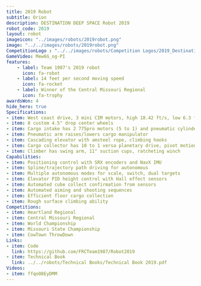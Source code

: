 ```yaml
---
title: 2019 Robot
subtitle: Orion
description: DESTINATION DEEP SPACE Robot 2019
robot_code: 2019
layout: robot
imageicon: "../images/robots/2019robot.png"
image: "../../images/robots/2019robot.png"
CompetitionLogo : "../../images/robots/Competition Logos/2019_Destination_Deep_Space.svg"
GameVideo: Mew6G_og-PI
features:
    - label: Team 1987's 2019 robot
      icon: fa-robot
    - label: 14 feet per second moving speed
      icon: fa-rocket
    - label: Winner of the Central Missouri Regional
      icon: fa-trophy
awardsWon: 4
hide_hero: true
Specifications:
- item: West coast drive, 3 mini CIM motors, high 18.42 ft/s, low 6.3 ft/s
- item: 8 custom 4.5" drop center wheels
- item: Cargo intake has 2 775pro motors (5 to 1) and pneumatic cylinders
- item: Pneumatic arm raises/lowers cargo manipulator
- item: Cascading elevator with amsteel rope, climbing hooks
- item: Cargo collector has 10 to 1 versa planetary drive, pivot motion
- item: Climber has swing arm, 11" suction cups, ratcheting winch
Capabilities:
- item: Positioning control with SRX encoders and NavX IMU
- item: Spline/trajectory path driving for autonomous
- item: Multiple autonomous modes for scale, switch, dual targets
- item: Elevator PID height control with Hall effect sensors
- item: Automated cube collect confirmation from sensors
- item: Automated aiming and shooting sequences
- item: Efficient floor cargo collection
- item: Rough surface climbing ability
Competitions:
- item: Heartland Regional
- item: Central Missouri Regional
- item: World Championship
- item: Missouri State Championship
- item: CowTown ThrowDown
Links:
- item: Code
  link: https://github.com/FRCTeam1987/Robot2019
- item: Technical Book
  link: ../../robots/Technical Books/Technical Book 2019.pdf
Videos:
- item: ffqoO8EyDMM
---
```


